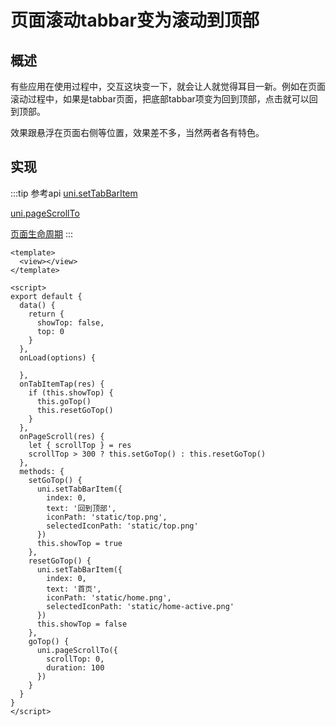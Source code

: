 # 页面滚动tabbar变为滚动到顶部
## 概述
有些应用在使用过程中，交互这块变一下，就会让人就觉得耳目一新。例如在页面滚动过程中，如果是tabbar页面，把底部tabbar项变为回到顶部，点击就可以回到顶部。

效果跟悬浮在页面右侧等位置，效果差不多，当然两者各有特色。
## 实现
:::tip 参考api
[uni.setTabBarItem](https://uniapp.dcloud.io/api/ui/tabbar?id=settabbaritem)

[uni.pageScrollTo](https://uniapp.dcloud.io/api/ui/scroll?id=pagescrollto)

[页面生命周期](https://uniapp.dcloud.io/collocation/frame/lifecycle?id=%e9%a1%b5%e9%9d%a2%e7%94%9f%e5%91%bd%e5%91%a8%e6%9c%9f)
:::

```vue
<template>
  <view></view>
</template>

<script>
export default {
  data() {
    return {
      showTop: false,
      top: 0
    }
  },
  onLoad(options) {

  },
  onTabItemTap(res) {
    if (this.showTop) {
      this.goTop()
      this.resetGoTop()
    }
  },
  onPageScroll(res) {
    let { scrollTop } = res
    scrollTop > 300 ? this.setGoTop() : this.resetGoTop()
  },
  methods: {
    setGoTop() {
      uni.setTabBarItem({
        index: 0,
        text: '回到顶部',
        iconPath: 'static/top.png',
        selectedIconPath: 'static/top.png'
      })
      this.showTop = true
    },
    resetGoTop() {
      uni.setTabBarItem({
        index: 0,
        text: '首页',
        iconPath: 'static/home.png',
        selectedIconPath: 'static/home-active.png'
      })
      this.showTop = false
    },
    goTop() {
      uni.pageScrollTo({
        scrollTop: 0,
        duration: 100
      })
    }
  }
}
</script>
```